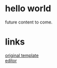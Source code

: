 # hello world  
future content to come.  
# links  
[original template](intro.md)  
[editor](https://github.com/TrylN3rr/tryln3rr.github.io/edit/master/index.md)  

